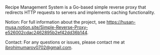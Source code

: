 Recipe Management System is a Go-based simple reverse proxy that redirects HTTP requests to servers and implements caching functionality.

Notion:
For full information about the project, see https://husan-musa.notion.site/Simple-Reverse-Proxy-e526002cdac2462895b2ef42dd36b144.

Contact:
For any questions or issues, please contact me at ibrohimumarov0702@gmail.com.
